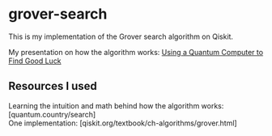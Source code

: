 # grover-search  
  
This is my implementation of the Grover search algorithm on Qiskit.  

My presentation on how the algorithm works: [Using a Quantum Computer to Find Good Luck](https://www.youtube.com/watch?v=14jMBpbLzBg)
  
## Resources I used
Learning the intuition and math behind how the algorithm works: [quantum.country/search]  
One implementation: [qiskit.org/textbook/ch-algorithms/grover.html]
